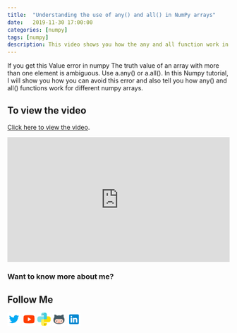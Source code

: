 ```yaml
---
title:  "Understanding the use of any() and all() in NumPy arrays"
date:   2019-11-30 17:00:00
categories: [numpy]
tags: [numpy]
description: This video shows you how the any and all function work in case of a numpy array or a Pandas Dataframe in Python.
---
```


If you get this Value error in numpy The truth value of an array with more than one element is ambiguous. Use a.any() or a.all(). In this Numpy tutorial, I will show you how you can avoid this error and also tell you how any() and all() functions work for different numpy arrays.

## To view the video

<p> <a href="https://www.youtube.com/watch?v=W51K6iZb5LQ">Click here to view the video</a>.</p>

<div style="position: relative; padding-bottom: 56.25%; height: 0; overflow: hidden;">
  <iframe src="https://www.youtube.com/embed/W51K6iZb5LQ" style="position: absolute; top: 0; left: 0; width: 100%; height: 100%; border:0;" allowfullscreen title="YouTube Video"></iframe>
</div>

### Want to know more about me?
## Follow Me
<a href="https://twitter.com/_bhaveshbhatt" target="_blank"><img class="ai-subscribed-social-icon" src="/assets/images/tw.png" width="30"></a>
<a href="https://www.youtube.com/bhaveshbhatt8791/" target="_blank"><img class="ai-subscribed-social-icon" src="/assets/images/ytb.png" width="30"></a>
<a href="https://www.youtube.com/PythonTricks/" target="_blank"><img class="ai-subscribed-social-icon" src="/assets/images/python_logo.png" width="30"></a>
<a href="https://github.com/bhattbhavesh91" target="_blank"><img class="ai-subscribed-social-icon" src="/assets/images/gthb.png" width="30"></a>
<a href="https://www.linkedin.com/in/bhattbhavesh91/" target="_blank"><img class="ai-subscribed-social-icon" src="/assets/images/lnkdn.png" width="30"></a>
